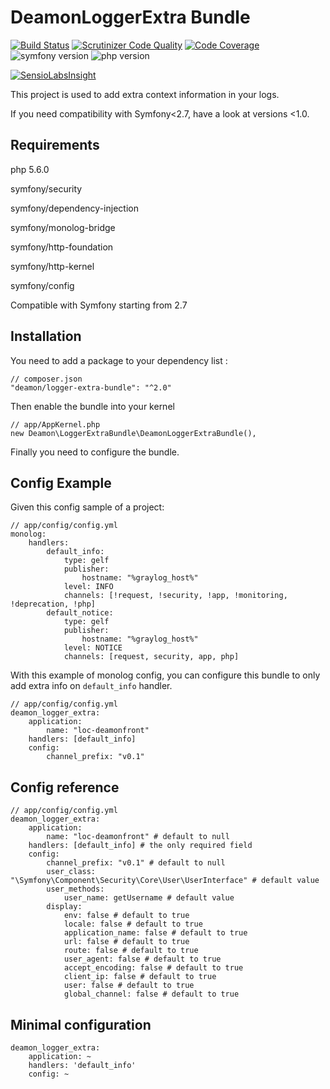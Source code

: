 DeamonLoggerExtra Bundle
==============================

[![Build Status](https://travis-ci.org/FrDeamon/logger-extra-bundle.svg?branch=master&style=flat)](https://travis-ci.org/FrDeamon/logger-extra-bundle)
[![Scrutinizer Code Quality](https://scrutinizer-ci.com/g/FrDeamon/logger-extra-bundle/badges/quality-score.png?b=master)](https://scrutinizer-ci.com/g/FrDeamon/logger-extra-bundle/?branch=master)
[![Code Coverage](https://scrutinizer-ci.com/g/FrDeamon/logger-extra-bundle/badges/coverage.png?b=master)](https://scrutinizer-ci.com/g/FrDeamon/logger-extra-bundle/?branch=master)
![symfony version](https://img.shields.io/badge/symfony->=2.7,%20>=3.0-blue.svg)
![php version](https://img.shields.io/badge/php->=5.6.0,%20>=7-blue.svg)


[![SensioLabsInsight](https://insight.sensiolabs.com/projects/5a913c84-a190-40f7-9e46-3c2052692fcd/big.png)](https://insight.sensiolabs.com/projects/5a913c84-a190-40f7-9e46-3c2052692fcd)


This project is used to add extra context information in your logs.  

If you need compatibility with Symfony<2.7, have a look at versions <1.0.  

Requirements
----------------
php 5.6.0

symfony/security

symfony/dependency-injection

symfony/monolog-bridge

symfony/http-foundation

symfony/http-kernel

symfony/config

Compatible with Symfony starting from 2.7

Installation
----------------

You need to add a package to your dependency list :

    // composer.json
    "deamon/logger-extra-bundle": "^2.0"

Then enable the bundle into your kernel

    // app/AppKernel.php
    new Deamon\LoggerExtraBundle\DeamonLoggerExtraBundle(),

Finally you need to configure the bundle.


## Config Example

Given this config sample of a project:

```
// app/config/config.yml
monolog:
    handlers:
        default_info:
            type: gelf
            publisher:
                hostname: "%graylog_host%"
            level: INFO
            channels: [!request, !security, !app, !monitoring, !deprecation, !php]
        default_notice:
            type: gelf
            publisher:
                hostname: "%graylog_host%"
            level: NOTICE
            channels: [request, security, app, php]
```            

With this example of monolog config, you can configure this bundle to only add extra info on `default_info` handler.

```
// app/config/config.yml
deamon_logger_extra:
    application:  
        name: "loc-deamonfront"
    handlers: [default_info]
    config:
        channel_prefix: "v0.1"
```

## Config reference

```
// app/config/config.yml
deamon_logger_extra:
    application:
        name: "loc-deamonfront" # default to null 
    handlers: [default_info] # the only required field
    config:
        channel_prefix: "v0.1" # default to null
        user_class: "\Symfony\Component\Security\Core\User\UserInterface" # default value
        user_methods:
            user_name: getUsername # default value
        display:
            env: false # default to true
            locale: false # default to true
            application_name: false # default to true
            url: false # default to true
            route: false # default to true
            user_agent: false # default to true
            accept_encoding: false # default to true
            client_ip: false # default to true
            user: false # default to true
            global_channel: false # default to true
```
## Minimal configuration

```
deamon_logger_extra:
    application: ~
    handlers: 'default_info'
    config: ~
```
